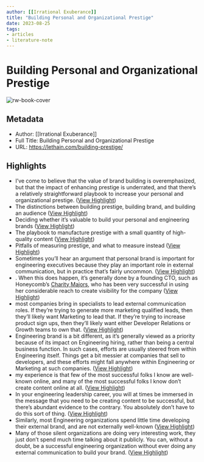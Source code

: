 ```yaml
---
author: [[Irrational Exuberance]]
title: "Building Personal and Organizational Prestige"
date: 2023-08-25
tags: 
- articles
- literature-note
---
```

# Building Personal and Organizational Prestige

![rw-book-cover](https://lethain.com/favicon.ico)

## Metadata
- Author: [[Irrational Exuberance]]
- Full Title: Building Personal and Organizational Prestige
- URL: https://lethain.com/building-prestige/

## Highlights
- I’ve come to believe that the value of brand building is overemphasized, but that the impact of enhancing prestige is underrated, and that there’s a relatively straightforward playbook to increase your personal and organizational prestige. ([View Highlight](https://read.readwise.io/read/01h4h8xcr4549etb467qmdk9x0))
- The distinctions between building prestige, building brand, and building an audience ([View Highlight](https://read.readwise.io/read/01h4h8xnmbcssrph9y447ry8js))
- Deciding whether it’s valuable to build your personal and engineering brands ([View Highlight](https://read.readwise.io/read/01h4h8xpzz7gxhcsbz8jpzhj34))
- The playbook to manufacture prestige with a small quantity of high-quality content ([View Highlight](https://read.readwise.io/read/01h4h8xvn4qmzmsqzjmvxq32qz))
- Pitfalls of measuring prestige, and what to measure instead ([View Highlight](https://read.readwise.io/read/01h4h8xxfgy574fss0g8wgm80p))
- Sometimes you’ll hear an argument that personal brand is important for engineering executives because they play an important role in external communication, but in practice that’s fairly uncommon. ([View Highlight](https://read.readwise.io/read/01h4h8yb0k180s4qz52z199te5))
- . When this does happen, it’s generally done by a founding CTO, such as Honeycomb’s [Charity Majors](https://charity.wtf/), who has been very successful in using her considerable reach to create visibility for the company ([View Highlight](https://read.readwise.io/read/01h4h8yntggfe679kry0z3fs73))
- most companies bring in specialists to lead external communication roles. If they’re trying to generate more marketing qualified leads, then they’ll likely want Marketing to lead that. If they’re trying to increase product sign ups, then they’ll likely want either Developer Relations or Growth teams to own that. ([View Highlight](https://read.readwise.io/read/01h4h8z0dpx2cytzqyg53w2tem))
- Engineering brand is a bit different, as it’s generally viewed as a priority because of its impact on Engineering hiring, rather than being a central business function. In such cases, efforts are usually steered from within Engineering itself. Things get a bit messier at companies that sell to developers, and these efforts might fall anywhere within Engineering or Marketing at such companies. ([View Highlight](https://read.readwise.io/read/01h4h8zb8gscrnz24qqzhp01kk))
- my experience is that few of the most successful folks I know are well-known online, and many of the most successful folks I know don’t create content online at all. ([View Highlight](https://read.readwise.io/read/01h4h90gtzr4p1b8wrf2t1dm03))
- In your engineering leadership career, you will at times be immersed in the message that you need to be creating content to be successful, but there’s abundant evidence to the contrary. You absolutely don’t have to do this sort of thing. ([View Highlight](https://read.readwise.io/read/01h4h91aptvmk7v0zrkap7bzzr))
- Similarly, most Engineering organizations spend little time developing their external brand, and are not externally well-known ([View Highlight](https://read.readwise.io/read/01h4h91r8r30b233yk7y8f6ta9))
- Many of those silent organizations are doing very interesting work, they just don’t spend much time talking about it publicly. You can, without a doubt, be a successful engineering organization without ever doing any external communication to build your brand. ([View Highlight](https://read.readwise.io/read/01h4h921m6tq1b34dg11rmbq5f))
